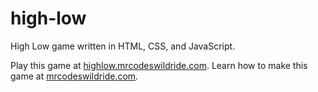 # high-low

High Low game written in HTML, CSS, and JavaScript.

Play this game at [highlow.mrcodeswildride.com](https://highlow.mrcodeswildride.com/).
Learn how to make this game at [mrcodeswildride.com](https://www.mrcodeswildride.com/).
